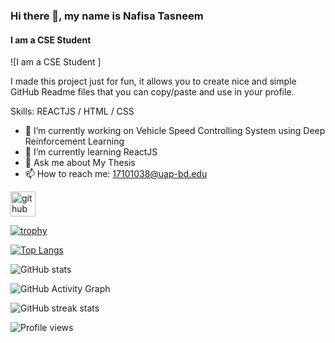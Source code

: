 ### Hi there 👋, my name is Nafisa Tasneem
#### I am a CSE Student 
![I am a CSE Student ]

I made this project just for fun, it allows you to create nice and simple GitHub Readme files that you can copy/paste and use in your profile.

Skills: REACTJS / HTML / CSS

- 🔭 I’m currently working on Vehicle Speed Controlling System using Deep Reinforcement Learning 
- 🌱 I’m currently learning ReactJS 
- 💬 Ask me about My Thesis 
- 📫 How to reach me: 17101038@uap-bd.edu 


[<img src='https://cdn.jsdelivr.net/npm/simple-icons@3.0.1/icons/github.svg' alt='github' height='40'>](https://github.com/nafisatasneem)  

[![trophy](https://github-profile-trophy.vercel.app/?username=nafisatasneem)](https://github.com/ryo-ma/github-profile-trophy)

[![Top Langs](https://github-readme-stats.vercel.app/api/top-langs/?username=nafisatasneem)](https://github.com/anuraghazra/github-readme-stats)

![GitHub stats](https://github-readme-stats.vercel.app/api?username=nafisatasneem&show_icons=true)  

![GitHub Activity Graph](https://activity-graph.herokuapp.com/graph?username=nafisatasneem)  

![GitHub streak stats](https://github-readme-streak-stats.herokuapp.com/?user=nafisatasneem)  

![Profile views](https://gpvc.arturio.dev/nafisatasneem)  
